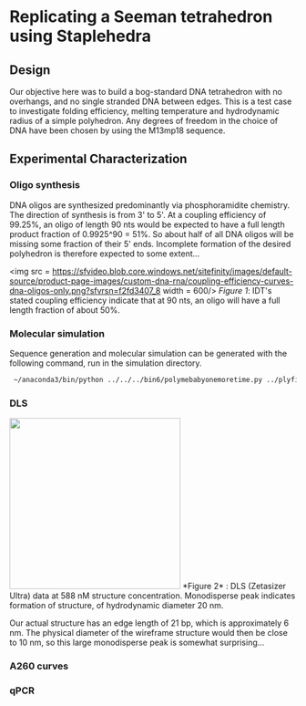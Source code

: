 # Replicating a Seeman tetrahedron using Staplehedra

## Design

Our objective here was to build a bog-standard DNA tetrahedron with no overhangs, and no single stranded DNA between edges. This is a test case to investigate folding efficiency, melting temperature and hydrodynamic radius of a simple polyhedron. Any degrees of freedom in the choice of DNA have been chosen by using the M13mp18 sequence.

## Experimental Characterization

### Oligo synthesis

DNA oligos are synthesized predominantly via phosphoramidite chemistry. The direction of synthesis is from 3' to 5'. At a coupling efficiency of 99.25%, an oligo of length 90 nts would be expected to have a full length product fraction of 0.9925^90 = 51%. So about half of all DNA oligos will be missing some fraction of their 5' ends. Incomplete formation of the desired polyhedron is therefore expected to some extent...

<img src = https://sfvideo.blob.core.windows.net/sitefinity/images/default-source/product-page-images/custom-dna-rna/coupling-efficiency-curves-dna-oligos-only.png?sfvrsn=f2fd3407_8 width = 600/>
*Figure 1*: IDT's stated coupling efficiency indicate that at 90 nts, an oligo will have a full length fraction of about 50%.

### Molecular simulation

Sequence generation and molecular simulation can be generated with the following command, run in the simulation directory.

```bash
 ~/anaconda3/bin/python ../../../bin6/polymebabyonemoretime.py ../plyfiles/regular_tetrahedron.ply --coarse-steps 1e5 --fine-steps 1e5 --oxdna-steps 1e7 -d out --spacers 0 --bp 21 --nicks 1
```

### DLS

<img src = https://imgur.com/VKQkLFW.png width = 300>
        *Figure 2* : DLS (Zetasizer Ultra) data at 588 nM structure concentration. Monodisperse peak indicates formation of structure, of hydrodynamic diameter 20 nm.

Our actual structure has an edge length of 21 bp, which is approximately 6 nm. The physical diameter of the wireframe structure would then be close to 10 nm, so this large monodisperse peak is somewhat surprising... 


### A260 curves

### qPCR 
